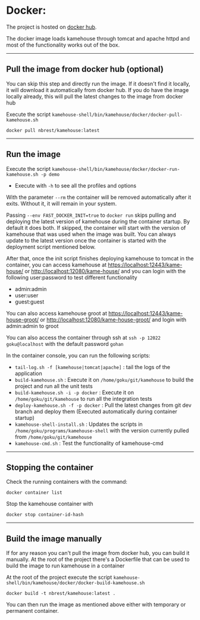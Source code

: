 # Docker:

The project is hosted on [docker hub](https://hub.docker.com/repository/docker/nbrest/kamehouse).

The docker image loads kamehouse through tomcat and apache httpd and most of the functionality works out of the box.

*********************

## Pull the image from docker hub (optional)

You can skip this step and directly run the image. If it doesn't find it locally, it will download it automatically from docker hub. If you do have the image locally already, this will pull the latest changes to the image from docker hub

Execute the script `kamehouse-shell/bin/kamehouse/docker/docker-pull-kamehouse.sh`

```
docker pull nbrest/kamehouse:latest
```

*********************

## Run the image

Execute the script `kamehouse-shell/bin/kamehouse/docker/docker-run-kamehouse.sh -p demo`

- Execute with `-h` to see all the profiles and options

With the parameter `--rm` the container will be removed automatically after it exits. Without it, it will remain in your system.

Passing `--env FAST_DOCKER_INIT=true` to `docker run` skips pulling and deploying the latest version of kamehouse during the container startup. By default it does both. If skipped, the container will start with the version of kamehouse that was used when the image was built. You can always update to the latest version once the container is started with the deployment script mentioned below.

After that, once the init script finishes deploying kamehouse to tomcat in the container, you can access kamehouse at [https://localhost:12443/kame-house/](https://localhost:12443/kame-house/) or [http://localhost:12080/kame-house/](http://localhost:12080/kame-house/) and you can login with the following user:password to test different functionality
- admin:admin
- user:user
- guest:guest

You can also access kamehouse groot at [https://localhost:12443/kame-house-groot/](https://localhost:12443/kame-house-groot/) or [http://localhost:12080/kame-house-groot/](http://localhost:12080/kame-house-groot/) and login with admin:admin to groot

You can also access the container through ssh at `ssh -p 12022 goku@localhost` with the default password `gohan`

In the container console, you can run the following scripts:

- `tail-log.sh -f [kamehouse|tomcat|apache]` : tail the logs of the application
- `build-kamehouse.sh` : Execute it on `/home/goku/git/kamehouse` to build the project and run all the unit tests
- `build-kamehouse.sh -i -p docker` : Execute it on `/home/goku/git/kamehouse` to run all the integration tests
- `deploy-kamehouse.sh -f -p docker` : Pull the latest changes from git dev branch and deploy them (Executed automatically during container startup)
- `kamehouse-shell-install.sh` : Updates the scripts in `/home/goku/programs/kamehouse-shell` with the version currently pulled from `/home/goku/git/kamehouse`
- `kamehouse-cmd.sh` : Test the functionality of kamehouse-cmd

*********************

## Stopping the container

Check the running containers with the command: 

```
docker container list
```

Stop the kamehouse container with 

```
docker stop container-id-hash
```

*********************

## Build the image manually

If for any reason you can't pull the image from docker hub, you can build it manually. At the root of the project there's a Dockerfile that can be used to build the image to run kamehouse in a container

At the root of the project execute the script `kamehouse-shell/bin/kamehouse/docker/docker-build-kamehouse.sh`

```
docker build -t nbrest/kamehouse:latest .
```

You can then run the image as mentioned above either with temporary or permanent container.